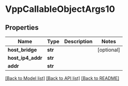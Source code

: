 # VppCallableObjectArgs10

## Properties
Name | Type | Description | Notes
------------ | ------------- | ------------- | -------------
**host_bridge** | **str** |  | [optional] 
**host_ip4_addr** | **str** |  | 
**addr** | **str** |  | 

[[Back to Model list]](../README.md#documentation-for-models) [[Back to API list]](../README.md#documentation-for-api-endpoints) [[Back to README]](../README.md)

